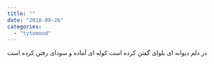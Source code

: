 ```yaml
---
title: ""
date: "2018-09-26"
categories: 
  - "tytomood"
---
```


در دلم دیوانه ای بلوای گفتن کرده است کوله ای آماده و سودای رفتن کرده است
